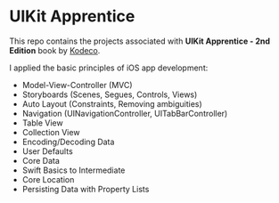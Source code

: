 # UIKit Apprentice
This repo contains the projects associated with **UIKit Apprentice - 2nd Edition** book by [Kodeco](https://www.kodeco.com/books/uikit-apprentice).

I applied the basic principles of iOS app development:
- Model-View-Controller (MVC)
- Storyboards (Scenes, Segues, Controls, Views)
- Auto Layout (Constraints, Removing ambiguities)
- Navigation (UINavigationController, UITabBarController)
- Table View
- Collection View
- Encoding/Decoding Data
- User Defaults
- Core Data
- Swift Basics to Intermediate
- Core Location
- Persisting Data with Property Lists
